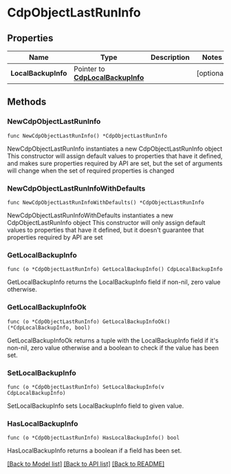 # CdpObjectLastRunInfo

## Properties

Name | Type | Description | Notes
------------ | ------------- | ------------- | -------------
**LocalBackupInfo** | Pointer to [**CdpLocalBackupInfo**](CdpLocalBackupInfo.md) |  | [optional] 

## Methods

### NewCdpObjectLastRunInfo

`func NewCdpObjectLastRunInfo() *CdpObjectLastRunInfo`

NewCdpObjectLastRunInfo instantiates a new CdpObjectLastRunInfo object
This constructor will assign default values to properties that have it defined,
and makes sure properties required by API are set, but the set of arguments
will change when the set of required properties is changed

### NewCdpObjectLastRunInfoWithDefaults

`func NewCdpObjectLastRunInfoWithDefaults() *CdpObjectLastRunInfo`

NewCdpObjectLastRunInfoWithDefaults instantiates a new CdpObjectLastRunInfo object
This constructor will only assign default values to properties that have it defined,
but it doesn't guarantee that properties required by API are set

### GetLocalBackupInfo

`func (o *CdpObjectLastRunInfo) GetLocalBackupInfo() CdpLocalBackupInfo`

GetLocalBackupInfo returns the LocalBackupInfo field if non-nil, zero value otherwise.

### GetLocalBackupInfoOk

`func (o *CdpObjectLastRunInfo) GetLocalBackupInfoOk() (*CdpLocalBackupInfo, bool)`

GetLocalBackupInfoOk returns a tuple with the LocalBackupInfo field if it's non-nil, zero value otherwise
and a boolean to check if the value has been set.

### SetLocalBackupInfo

`func (o *CdpObjectLastRunInfo) SetLocalBackupInfo(v CdpLocalBackupInfo)`

SetLocalBackupInfo sets LocalBackupInfo field to given value.

### HasLocalBackupInfo

`func (o *CdpObjectLastRunInfo) HasLocalBackupInfo() bool`

HasLocalBackupInfo returns a boolean if a field has been set.


[[Back to Model list]](../README.md#documentation-for-models) [[Back to API list]](../README.md#documentation-for-api-endpoints) [[Back to README]](../README.md)



